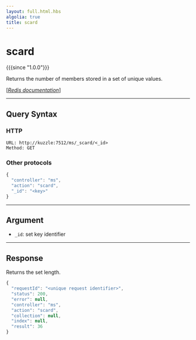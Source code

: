 ```yaml
---
layout: full.html.hbs
algolia: true
title: scard
---
```


# scard

{{{since "1.0.0"}}}

Returns the number of members stored in a set of unique values.

[[_Redis documentation_]](https://redis.io/commands/scard)

---

## Query Syntax

### HTTP

```http
URL: http://kuzzle:7512/ms/_scard/<_id>
Method: GET
```

### Other protocols

```js
{
  "controller": "ms",
  "action": "scard",
  "_id": "<key>"
}
```

---

## Argument

* `_id`: set key identifier

---

## Response

Returns the set length.

```javascript
{
  "requestId": "<unique request identifier>",
  "status": 200,
  "error": null,
  "controller": "ms",
  "action": "scard",
  "collection": null,
  "index": null,
  "result": 36
}
```
